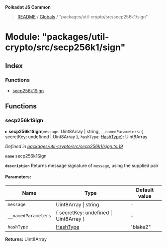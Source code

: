 **Polkadot JS Common**

> [README](../README.md) / [Globals](../globals.md) / "packages/util-crypto/src/secp256k1/sign"

# Module: "packages/util-crypto/src/secp256k1/sign"

## Index

### Functions

* [secp256k1Sign](_packages_util_crypto_src_secp256k1_sign_.md#secp256k1sign)

## Functions

### secp256k1Sign

▸ **secp256k1Sign**(`message`: Uint8Array \| string, `__namedParameters`: { secretKey: undefined \| Uint8Array  }, `hashType`: [HashType](_packages_util_crypto_src_secp256k1_types_.md#hashtype)): Uint8Array

*Defined in [packages/util-crypto/src/secp256k1/sign.ts:19](https://github.com/polkadot-js/common/blob/975103fd/packages/util-crypto/src/secp256k1/sign.ts#L19)*

**`name`** secp256k1Sign

**`description`** Returns message signature of `message`, using the supplied pair

#### Parameters:

Name | Type | Default value |
------ | ------ | ------ |
`message` | Uint8Array \| string | - |
`__namedParameters` | { secretKey: undefined \| Uint8Array  } | - |
`hashType` | [HashType](_packages_util_crypto_src_secp256k1_types_.md#hashtype) | "blake2" |

**Returns:** Uint8Array
